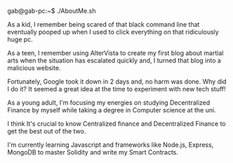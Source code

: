 gab@gab-pc:~$ ./AboutMe.sh

As a kid, I remember being scared of that black command line that eventually pooped up when I used to click everything on that ridiculously huge pc.

As a teen, I remember using AlterVista to create my first blog about martial arts when the situation has escalated quickly and,  I turned that blog into a malicious website.

Fortunately, Google took it down in 2 days and, no harm was done. 
Why did I do it? 
It seemed a great idea at the time to experiment with new tech stuff!

As a young adult, I'm focusing my energies on studying Decentralized Finance by myself while taking a degree in Computer science at the uni.

I think It's crucial to know Centralized finance and Decentralized Finance to get the best out of the two.

I'm currently learning Javascript and frameworks like Node.js, Express, MongoDB to master Solidity and write my Smart Contracts.


<!---
gabsalvo/gabsalvo is a ✨ special ✨ repository because its `README.md` (this file) appears on your GitHub profile.
You can click the Preview link to take a look at your changes.
--->

